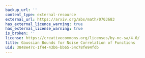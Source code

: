 ```yaml
---
backup_url: ''
content_type: external-resource
external_url: https://arxiv.org/abs/math/0703683
has_external_licence_warning: true
has_external_license_warning: true
is_broken: ''
license: https://creativecommons.org/licenses/by-nc-sa/4.0/
title: Gaussian Bounds for Noise Correlation of Functions
uid: 3848e47c-1f44-43b6-bb65-54c78fe94fdb
---
```

